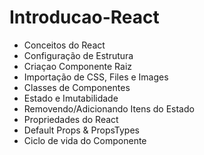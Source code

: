 # Introducao-React

- Conceitos do React
- Configuração de Estrutura
- Criaçao Componente Raiz
- Importação de CSS, Files e Images
- Classes de Componentes
- Estado e Imutabilidade
- Removendo/Adicionando Itens do Estado
- Propriedades do React
- Default Props & PropsTypes
- Ciclo de vida do Componente
